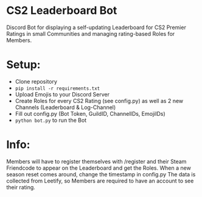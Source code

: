 # CS2 Leaderboard Bot

Discord Bot for displaying a self-updating Leaderboard for CS2 Premier Ratings in small Communities and managing rating-based Roles for Members.

# Setup:

- Clone repository
- `pip install -r requirements.txt`
- Upload Emojis to your Discord Server
- Create Roles for every CS2 Rating (see config.py) as well as 2 new Channels (Leaderboard & Log-Channel)
- Fill out config.py (Bot Token, GuildID, ChannelIDs, EmojiIDs)
- `python bot.py` to run the Bot

# Info:

Members will have to register themselves with /register and their Steam Friendcode to appear on the Leaderboard and get the Roles.
When a new season reset comes around, change the timestamp in config.py
The data is collected from Leetify, so Members are required to have an account to see their rating.
